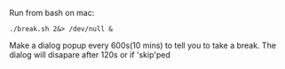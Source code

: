 Run from bash on mac: 

    ./break.sh 2&> /dev/null &
    
    
Make a dialog popup every 600s(10 mins) to tell you to take a break. The dialog will disapare after 120s or if 'skip'ped